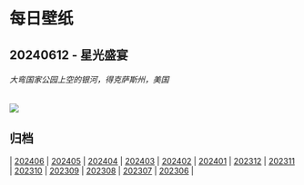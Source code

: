 # 每日壁纸

## 20240612 - 星光盛宴

###### 大弯国家公园上空的银河，得克萨斯州，美国

![](https://www.bing.com/th?id=OHR.BigBendMilkyWay_ZH-CN7709015605_UHD.jpg)

## 归档

| [202406](/202406/README.md)
| [202405](/202405/README.md)
| [202404](/202404/README.md)
| [202403](/202403/README.md)
| [202402](/202402/README.md)
| [202401](/202401/README.md)
| [202312](/202312/README.md)
| [202311](/202311/README.md)
| [202310](/202310/README.md)
| [202309](/202309/README.md)
| [202308](/202308/README.md)
| [202307](/202307/README.md)
| [202306](/202306/README.md)
|